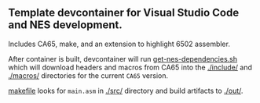 ## Template devcontainer for Visual Studio Code and NES development.

Includes CA65, make, and an extension to highlight 6502 assembler.

After container is built, devcontainer will run [get-nes-dependencies.sh](.devcontainer/scripts/get-nes-dependencies.sh) which will download headers and macros from CA65 into the [./include/](./include/) and [./macros/](./macros/) directories for the current `CA65` version.

[makefile](./makefile) looks for `main.asm` in [./src/](./src/) directory and build artifacts to [./out/](./out/).

